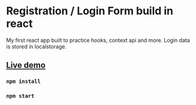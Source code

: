 # Registration / Login Form build in react

My first react app built to practice hooks, context api and more.
Login data is stored in localstorage.

## [Live demo](https://stachujone5.github.io/registration-login-form/#/register)

### `npm install`

### `npm start`
